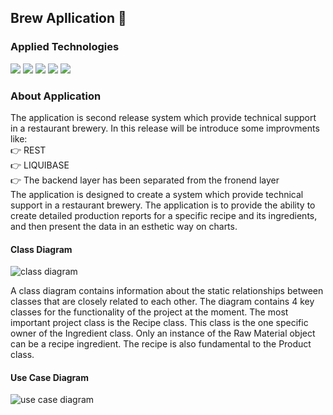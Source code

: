 ## Brew Apllication :beer:
### Applied Technologies
![](https://img.shields.io/badge/Spring-6DB33F.svg?style=for-the-badge&logo=Spring&logoColor=white) ![](https://img.shields.io/badge/Hibernate-59666C.svg?style=for-the-badge&logo=Hibernate&logoColor=white) ![](https://img.shields.io/badge/Apache%20Maven-C71A36.svg?style=for-the-badge&logo=Apache-Maven&logoColor=white) ![](https://img.shields.io/badge/MySQL-4479A1.svg?style=for-the-badge&logo=MySQL&logoColor=white) ![](https://img.shields.io/badge/Liquibase-2962FF.svg?style=for-the-badge&logo=Liquibase&logoColor=white)
### About Application
The application is second release system which provide technical support in a restaurant brewery. In this release will be introduce some improvments like: 
<br />:point_right: REST
<br />:point_right: LIQUIBASE
<br />:point_right: The backend layer has been separated from the fronend layer
<br /> The application is designed to create a system which provide technical support in a restaurant brewery. The application is to provide the ability to create detailed production reports for a specific recipe and its ingredients, and then present the data in an esthetic way on charts.
#### Class Diagram
![class diagram](https://user-images.githubusercontent.com/59393105/236632508-dbefa4e6-cce6-4769-82b2-3c684b0da498.png)

A class diagram contains information about the static relationships between classes that are closely related to each other.
The diagram contains 4 key classes for the functionality of the project at the moment. The most important project class is the Recipe class. This class is the one specific owner of the Ingredient class. Only an instance of the Raw Material object can be a recipe ingredient.
The recipe is also fundamental to the Product class.

#### Use Case Diagram
![use case diagram](https://user-images.githubusercontent.com/59393105/236632548-25032b92-f824-4f72-9daf-fe8f3eb7bc14.png)
